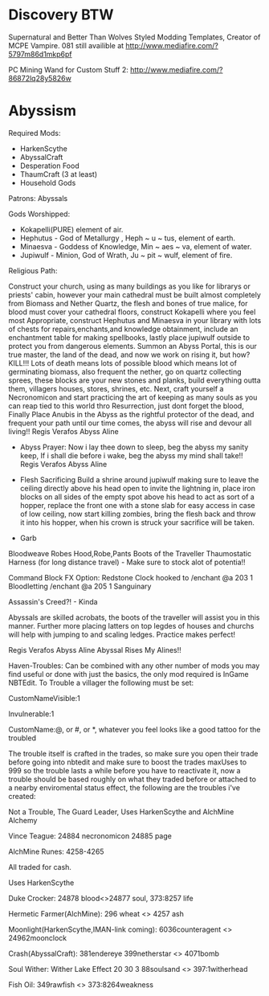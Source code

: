 Discovery BTW
=====

Supernatural and Better Than Wolves Styled Modding Templates,
Creator of MCPE Vampire. 081 still availible at http://www.mediafire.com/?5797m86d1mkp6pf

PC Mining Wand for Custom Stuff 2:
http://www.mediafire.com/?86872lq28y5826w

Abyssism
=====

Required Mods: 
- HarkenScythe
- AbyssalCraft
- Desperation Food
- ThaumCraft (3 at least)
- Household Gods

Patrons: Abyssals

Gods Worshipped: 
- Kokapelli(PURE) element of air.
- Hephutus - God of Metallurgy , Heph ~ u ~ tus, element of earth.
- Minaesva - Goddess of Knowledge, Min ~ aes ~ va, element of water.
- Jupiwulf - Minion, God of Wrath, Ju ~ pit ~ wulf, element of fire.

Religious Path:

Construct your church, using as many buildings as you like for librarys or priests' cabin, however your main cathedral must be built almost completely from Biomass and Nether Quartz, the flesh and bones of true malice, for blood must cover your cathedral floors, construct Kokapelli where you feel most Appropriate, construct Hephutus and Minaesva in your library with lots of chests for repairs,enchants,and knowledge obtainment, include an enchantment table for making spellbooks, lastly place jupiwulf outside to protect you from dangerous elements. Summon an Abyss Portal, this is our true master, the land of the dead, and now we work on rising it, but how? KILL!!! Lots of death means lots of possible blood which means lot of germinating biomass, also frequent the nether, go on quartz collecting sprees, these blocks are your new stones and planks, build everything outta them, villagers houses, stores, shrines, etc. Next, craft yourself a Necronomicon and start practicing the art of keeping as many souls as you can reap tied to this world thro Resurrection, just dont forget the blood, Finally Place Anubis in the Abyss as the rightful protector of the dead, and frequent your path until our time comes, the abyss will rise and devour all living!!
Regis Verafos Abyss Aline


- Abyss Prayer: 
Now i lay thee down to sleep, beg the abyss my sanity keep, If i shall die before i wake, beg the abyss my mind shall take!!
Regis Verafos Abyss Aline

- Flesh Sacrificing
Build a shrine around jupiwulf making sure to leave the ceiling directly above his head open to invite the lightning in, place iron blocks on all sides of the empty spot above his head to act as sort of a hopper, replace the front one with a stone slab for easy access in case of low ceiling, now start killing zombies, bring the flesh back and throw it into his hopper, when his crown is struck your sacrifice will be taken.

- Garb

Bloodweave Robes  Hood,Robe,Pants
Boots of the Traveller
Thaumostatic Harness (for long distance travel) - Make sure to stock alot of potentia!!

Command Block FX Option:
Redstone Clock hooked to 
/enchant @a 203 1 Bloodletting
/enchant @a 205 1 Sanguinary

Assassin's Creed?! - Kinda

Abyssals are skilled acrobats, the boots of the traveller will assist you in this manner. Further more placing latters on top legdes of houses and churchs will help with jumping to and scaling ledges. Practice makes perfect!

Regis Verafos Abyss Aline
Abyssal Rises My Alines!!



Haven-Troubles:
Can be combined with any other number of mods you may find useful or done with just the basics, the only mod required is InGame NBTEdit.
To Trouble a villager the following must be set:

CustomNameVisible:1

Invulnerable:1

CustomName:@, or #, or *, whatever you feel looks like a good tattoo for the troubled

The trouble itself is crafted in the trades, so make sure you open their trade before going into nbtedit and make sure to boost the trades maxUses to 999 so the trouble lasts a while before you have to reactivate it, now a trouble should be based roughly on what they traded before or attached to a nearby enviromental status effect, the following are the troubles i've created:

Not a Trouble, The Guard Leader,
Uses HarkenScythe and AlchMine Alchemy

Vince Teague:
24884 necronomicon
24885 page

AlchMine Runes:
4258-4265

All traded for cash.

Uses HarkenScythe

Duke Crocker:
24878 blood<>24877 soul, 373:8257  life

Hermetic Farmer(AlchMine):
296 wheat <> 4257 ash

Moonlight(HarkenScythe,IMAN-link coming):
6036counteragent <> 24962moonclock

Crash(AbyssalCraft):
381endereye  399netherstar <> 4071bomb

Soul Wither:
Wither Lake Effect 20 30 3
88soulsand <> 397:1witherhead

Fish Oil:
349rawfish <> 373:8264weakness
